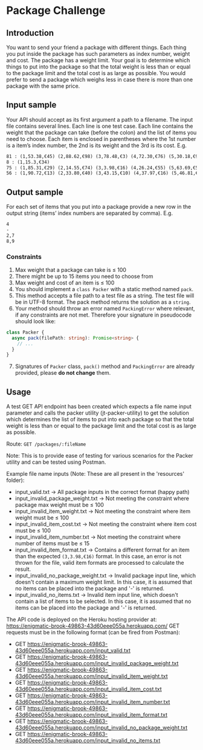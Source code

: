 # Package Challenge

## Introduction
You want to send your friend a package with different things. 
Each thing you put inside the package has such parameters as index number, weight and cost. The package has a weight limit. Your goal is to determine which things to put into the package so that the total weight is less than or equal to the package limit and the total cost is as large as possible.
You would prefer to send a package which weighs less in case there is more than one package with the same price.

## Input sample
Your API should accept as its first argument a path to a filename. The input file contains several lines. Each line is one test case. 
Each line contains the weight that the package can take (before the colon) and the list of items you need to choose. Each item is enclosed in parentheses where the 1st number is a item’s index number, the 2nd is its weight and the 3rd is its cost. E.g.

```txt
81 : (1,53.38,€45) (2,88.62,€98) (3,78.48,€3) (4,72.30,€76) (5,30.18,€9) (6,46.34,€48)
8 : (1,15.3,€34)
75 : (1,85.31,€29) (2,14.55,€74) (3,3.98,€16) (4,26.24,€55) (5,63.69,€52) (6,76.25,€75) (7,60.02,€74) (8,93.18,€35) (9,89.95,€78)
56 : (1,90.72,€13) (2,33.80,€40) (3,43.15,€10) (4,37.97,€16) (5,46.81,€36) (6,48.77,€79) (7,81.80,€45) (8,19.36,€79) (9,6.76,€64)
```

## Output sample
For each set of items that you put into a package provide a new row in the output string (items’ index numbers are separated by comma). E.g. 
```txt
4
-
2,7
8,9
```

### Constraints
1. Max weight that a package can take is ≤ 100
2. There might be up to 15 items you need to choose from
3. Max weight and cost of an item is ≤ 100
4. You should implement a ```class Packer``` with a static method named ```pack```. 
5. This method accepts a file path to a test file as a string. The test file will be in UTF-8 format. The pack method returns the solution as a ```string```.
6. Your method should throw an error named ```PackingError``` where relevant, if any constraints are not met. Therefore your signature in pseudocode should look like:

```ts
class Packer {
  async pack(filePath: string): Promise<string> {
    // ...
  }
}
```

7. Signatures of ```Packer``` class, ```pack()``` method and ```PackingError``` are already provided, please **do not change** them.

## Usage

A test GET API endpoint has been created which expects a file name input parameter and calls the packer utility (jt-packer-utility) to get the solution which determines the list of items to put into each package so that the total weight is less than or equal to the package limit and the total cost is as large as possible.

Route: ```GET /packages/:fileName```

Note: This is to provide ease of testing for various scenarios for the Packer utility and can be tested using Postman.

Example file name inputs (Note: These are all present in the 'resources' folder):
- input_valid.txt -> All package inputs in the correct format (happy path)
- input_invalid_package_weight.txt -> Not meeting the constraint where package max weight must be ≤ 100
- input_invalid_item_weight.txt -> Not meeting the constraint where item weight must be ≤ 100
- input_invalid_item_cost.txt -> Not meeting the constraint where item cost must be ≤ 100
- input_invalid_item_number.txt -> Not meeting the constraint where number of items must be ≤ 15
- input_invalid_item_format.txt -> Contains a different format for an item than the expected ```(3,3.98,€16)``` format. In this case, an error is not thrown for the file, valid item formats are processed to calculate the result.
- input_invalid_no_package_weight.txt -> Invalid package input line, which doesn't contain a maximum weight limit. In this case, it is assumed that no items can be placed into the package and '-' is returned.
- input_invalid_no_items.txt -> Invalid item input line, which doesn't contain a list of items to be selected. In this case, it is assumed that no items can be placed into the package and '-' is returned.

The API code is deployed on the Heroku hosting provider at: https://enigmatic-brook-49863-43d60eee055a.herokuapp.com/
GET requests must be in the following format (can be fired from Postman):
- GET https://enigmatic-brook-49863-43d60eee055a.herokuapp.com/input_valid.txt
- GET https://enigmatic-brook-49863-43d60eee055a.herokuapp.com/input_invalid_package_weight.txt
- GET https://enigmatic-brook-49863-43d60eee055a.herokuapp.com/input_invalid_item_weight.txt
- GET https://enigmatic-brook-49863-43d60eee055a.herokuapp.com/input_invalid_item_cost.txt
- GET https://enigmatic-brook-49863-43d60eee055a.herokuapp.com/input_invalid_item_number.txt
- GET https://enigmatic-brook-49863-43d60eee055a.herokuapp.com/input_invalid_item_format.txt
- GET https://enigmatic-brook-49863-43d60eee055a.herokuapp.com/input_invalid_no_package_weight.txt
- GET https://enigmatic-brook-49863-43d60eee055a.herokuapp.com/input_invalid_no_items.txt
